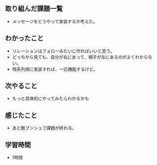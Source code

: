 ## 取り組んだ課題一覧
- メッセージをどうやって実装するか考えた。

## わかったこと
- リレーションはフォローみたいに作ればいいと思う。
- どっちから見ても、自分が右にあって、相手が左にあるのがよくわからない。
- 時系列順に実装すれば、一応機能するけど。

## 次やること
- もっと具体的にやってみたらわかるかも

## 感じたこと
- あと数プッシュで課題が終わる。 

## 学習時間
- 1時間
